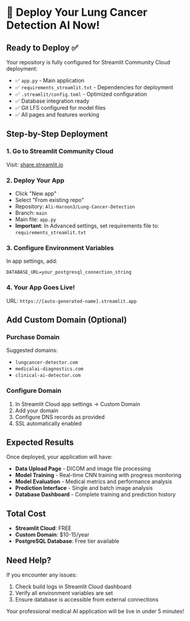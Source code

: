 # 🚀 Deploy Your Lung Cancer Detection AI Now!

## Ready to Deploy ✅

Your repository is fully configured for Streamlit Community Cloud deployment:

- ✅ `app.py` - Main application
- ✅ `requirements_streamlit.txt` - Dependencies for deployment
- ✅ `.streamlit/config.toml` - Optimized configuration
- ✅ Database integration ready
- ✅ Git LFS configured for model files
- ✅ All pages and features working

## Step-by-Step Deployment

### 1. Go to Streamlit Community Cloud
Visit: [share.streamlit.io](https://share.streamlit.io)

### 2. Deploy Your App
- Click "New app"
- Select "From existing repo"
- Repository: `Ali-Haroon3/Lung-Cancer-Detection`
- Branch: `main`
- Main file: `app.py`
- **Important**: In Advanced settings, set requirements file to: `requirements_streamlit.txt`

### 3. Configure Environment Variables
In app settings, add:
```
DATABASE_URL=your_postgresql_connection_string
```

### 4. Your App Goes Live!
URL: `https://[auto-generated-name].streamlit.app`

## Add Custom Domain (Optional)

### Purchase Domain
Suggested domains:
- `lungcancer-detector.com`
- `medicalai-diagnostics.com`
- `clinical-ai-detector.com`

### Configure Domain
1. In Streamlit Cloud app settings → Custom Domain
2. Add your domain
3. Configure DNS records as provided
4. SSL automatically enabled

## Expected Results

Once deployed, your application will have:
- **Data Upload Page** - DICOM and image file processing
- **Model Training** - Real-time CNN training with progress monitoring
- **Model Evaluation** - Medical metrics and performance analysis
- **Prediction Interface** - Single and batch image analysis
- **Database Dashboard** - Complete training and prediction history

## Total Cost
- **Streamlit Cloud**: FREE
- **Custom Domain**: $10-15/year
- **PostgreSQL Database**: Free tier available

## Need Help?
If you encounter any issues:
1. Check build logs in Streamlit Cloud dashboard
2. Verify all environment variables are set
3. Ensure database is accessible from external connections

Your professional medical AI application will be live in under 5 minutes!